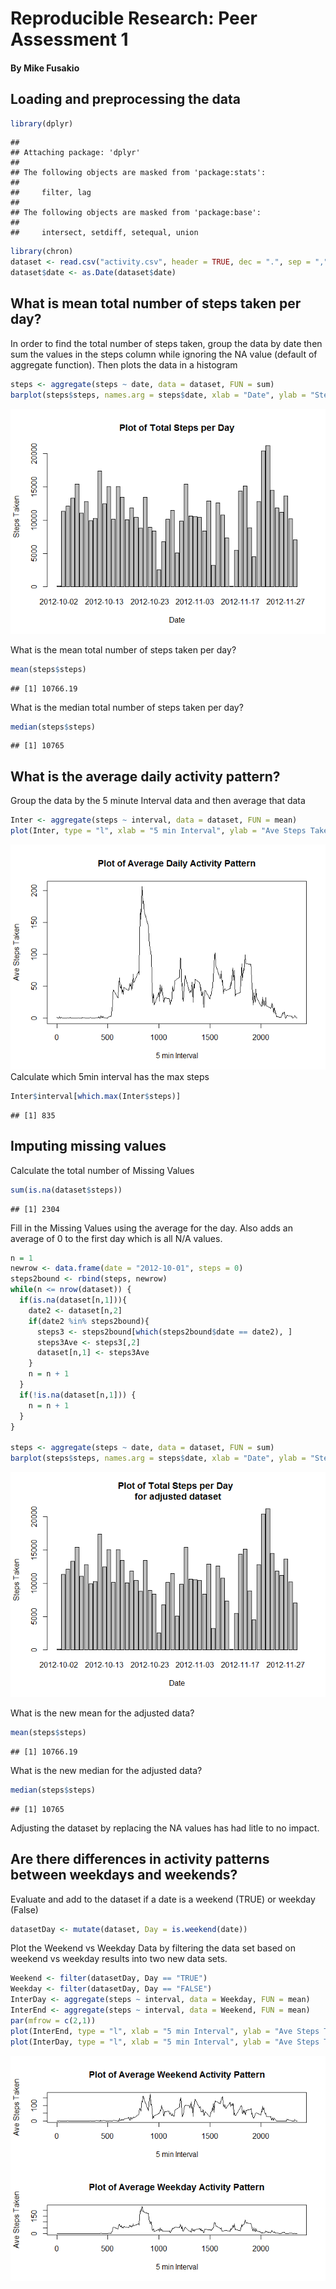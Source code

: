 # Reproducible Research: Peer Assessment 1
#### By Mike Fusakio

## Loading and preprocessing the data

```r
library(dplyr)
```

```
## 
## Attaching package: 'dplyr'
## 
## The following objects are masked from 'package:stats':
## 
##     filter, lag
## 
## The following objects are masked from 'package:base':
## 
##     intersect, setdiff, setequal, union
```

```r
library(chron)
dataset <- read.csv("activity.csv", header = TRUE, dec = ".", sep = ",", na.strings = "NA")
dataset$date <- as.Date(dataset$date)
```


## What is mean total number of steps taken per day?
In order to find the total number of steps taken, group the data by date then
sum the values in the steps column while ignoring the NA value (default of aggregate function). Then plots the data in a histogram


```r
steps <- aggregate(steps ~ date, data = dataset, FUN = sum)
barplot(steps$steps, names.arg = steps$date, xlab = "Date", ylab = "Steps Taken", main = "Plot of Total Steps per Day")
```

![](PA1_template_files/figure-html/unnamed-chunk-2-1.png) 

What is the mean total number of steps taken per day?


```r
mean(steps$steps)
```

```
## [1] 10766.19
```
What is the median total number of steps taken per day?


```r
median(steps$steps)
```

```
## [1] 10765
```


## What is the average daily activity pattern?
Group the data by the 5 minute Interval data and then average that data


```r
Inter <- aggregate(steps ~ interval, data = dataset, FUN = mean)
plot(Inter, type = "l", xlab = "5 min Interval", ylab = "Ave Steps Taken", main = "Plot of Average Daily Activity Pattern")
```

![](PA1_template_files/figure-html/unnamed-chunk-5-1.png) 
Calculate which 5min interval has the max steps


```r
Inter$interval[which.max(Inter$steps)]
```

```
## [1] 835
```


## Imputing missing values
Calculate the total number of Missing Values


```r
sum(is.na(dataset$steps))
```

```
## [1] 2304
```

Fill in the Missing Values using the average for the day.  Also adds an average of 0 to the first day which is all N/A values.


```r
n = 1
newrow <- data.frame(date = "2012-10-01", steps = 0)
steps2bound <- rbind(steps, newrow)
while(n <= nrow(dataset)) {
  if(is.na(dataset[n,1])){
    date2 <- dataset[n,2]
    if(date2 %in% steps2bound){
      steps3 <- steps2bound[which(steps2bound$date == date2), ]
      steps3Ave <- steps3[,2]
      dataset[n,1] <- steps3Ave
    }  
    n = n + 1
  }
  if(!is.na(dataset[n,1])) {
    n = n + 1
  }
}

steps <- aggregate(steps ~ date, data = dataset, FUN = sum)
barplot(steps$steps, names.arg = steps$date, xlab = "Date", ylab = "Steps Taken", main = "Plot of Total Steps per Day \n for adjusted dataset")
```

![](PA1_template_files/figure-html/unnamed-chunk-8-1.png) 

What is the new mean for the adjusted data?


```r
mean(steps$steps)
```

```
## [1] 10766.19
```

What is the new median for the adjusted data?


```r
median(steps$steps)
```

```
## [1] 10765
```

Adjusting the dataset by replacing the NA values has had litle to no impact.


## Are there differences in activity patterns between weekdays and weekends?
Evaluate and add to the dataset if a date is a weekend (TRUE) or weekday (False)


```r
datasetDay <- mutate(dataset, Day = is.weekend(date))
```

Plot the Weekend vs Weekday Data by filtering the data set based on 
weekend vs weekday results into two new data sets. 


```r
Weekend <- filter(datasetDay, Day == "TRUE")
Weekday <- filter(datasetDay, Day == "FALSE")
InterDay <- aggregate(steps ~ interval, data = Weekday, FUN = mean)
InterEnd <- aggregate(steps ~ interval, data = Weekend, FUN = mean)
par(mfrow = c(2,1))
plot(InterEnd, type = "l", xlab = "5 min Interval", ylab = "Ave Steps Taken", main = "Plot of Average Weekend Activity Pattern")
plot(InterDay, type = "l", xlab = "5 min Interval", ylab = "Ave Steps Taken", main = "Plot of Average Weekday Activity Pattern")
```

![](PA1_template_files/figure-html/unnamed-chunk-12-1.png) 
